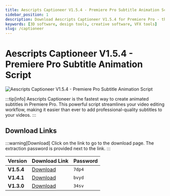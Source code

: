 ```yaml
---
title: Aescripts Captioneer V1.5.4 - Premiere Pro Subtitle Animation Script
sidebar_position: 1
description: Download Aescripts Captioneer V1.5.4 for Premiere Pro - the fastest way to create animated subtitles. Streamline your video editing workflow with this powerful script.
keywords: [3D software, design tools, creative software, VFX tools]
slug: /captioneer
---
```

<!--Above is frontmatter Part-generate depend on content meet Google Seo, you need to balance automation efficiency with Google's core ranking factors—especially E-E-A-T (Experience, Expertise, Authoritativeness, Trustworthiness), -->

<!--First Part-This is Title -->
# Aescripts Captioneer V1.5.4 - Premiere Pro Subtitle Animation Script

<!--Second Part-This is First Banner -->
![Aescripts Captioneer V1.5.4 - Premiere Pro Subtitle Animation Script](https://www.gfxcamp.com/wp-content/uploads/2024/09/Captioneer.jpg)

:::tip[info]
Aescripts Captioneer is the fastest way to create animated subtitles in Premiere Pro. This powerful script streamlines your video editing workflow, making it easier than ever to add professional-quality subtitles to your videos.
:::

## Download Links
:::warning[Download]
Click on the link to go to the download page. The extraction password is provided next to the link.
:::

| Version | Download Link | Password |
| ------- | ------------- | -------- |
| **V1.5.4** | [Download](https://pan.baidu.com/s/1CpZYbg3ZTcbBD86J82dbEg?pwd=7dp4) | `7dp4` |
| **V1.4.1** | [Download](https://pan.baidu.com/s/1IJF-a0GiN08kDfNuxC78TA?pwd=bvyd) | `bvyd` |
| **V1.3.0** | [Download](https://pan.baidu.com/s/18ABjdLUmtT0tMJnQF6gx2g?pwd=34sv) | `34sv` |